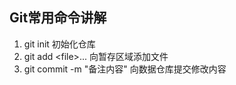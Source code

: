 ## Git常用命令讲解  

1. git init	初始化仓库
2. git add \<file\>...  向暂存区域添加文件
3. git commit -m "备注内容"	向数据仓库提交修改内容
